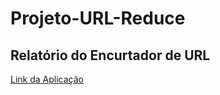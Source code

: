 # Projeto-URL-Reduce
## Relatório do Encurtador de URL
[Link da Aplicação](https://fast-mesa-99611.herokuapp.com/relatorios/google)